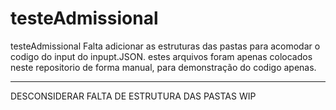 # testeAdmissional
testeAdmissional
Falta adicionar as estruturas das pastas para acomodar o codigo do input do inpupt.JSON.
estes arquivos foram apenas colocados neste repositorio de forma manual, para demonstração do codigo apenas.

---

DESCONSIDERAR FALTA DE ESTRUTURA DAS PASTAS
WIP
